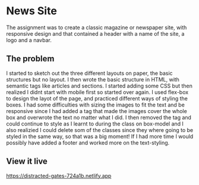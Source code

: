# News Site

The assignment was to create a classic magazine or newspaper site, with responsive design and that contained a header with a name of the site, a logo and a navbar. 

## The problem
I started to sketch out the three different layouts on paper, the basic structures but no layout. I then wrote the basic structure in HTML, with semantic tags like articles and sections. I started adding some CSS but then realized I didnt start with mobile first so started over again. I used flex-box to design the layot of the page, and practiced different ways of styling the boxes. I had some difficulties with sizing the images to fit the text and be responsive since I had added a tag that made the images cover the whole box and overwrote the text no matter what I did. I then removed the tag and could continue to style as I learnt to during the class on box-model and I  also realizied I could delete som of the classes since they where going to be styled in the same way, so that was a big moment! If I had more time I would possibly have added a footer and worked more on the text-styling.

## View it live
https://distracted-gates-724a1b.netlify.app
